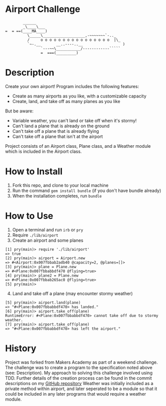 Airport Challenge
=================

```
        ______
        _\____\___
=  = ==(____MA____)
          \_____\___________________,-~~~~~~~`-.._
          /     o o o o o o o o o o o o o o o o  |\_
          `~-.__       __..----..__                  )
                `---~~\___________/------------`````
                =  ===(_________)

```


Description
===========
Create your own airport! Program includes the following features:
* Create as many airports as you like, with a customizable capacity
* Create, land, and take off as many planes as you like

But be aware:
* Variable weather, you can't land or take off when it's stormy!
* Can't land a plane that is already on the ground
* Can't take off a plane that is already flying
* Can't take off a plane that isn't at the airport

Project consists of an Airport class, Plane class, and a Weather module which is included in the Airport class.

How to Install
==============
1. Fork this repo, and clone to your local machine
2. Run the command `gem install bundle` (if you don't have bundle already)
3. When the installation completes, run `bundle`

How to Use
==========
1. Open a terminal and run `irb` or `pry`
2. Require `./lib/airport`
3. Create an airport and some planes

```
[1] pry(main)> require './lib/airport'
=> true
[2] pry(main)> airport = Airport.new
=> #<Airport:0x007fbbab2adb40 @capacity=2, @planes=[]>
[3] pry(main)> plane = Plane.new
=> #<Plane:0x007fbbabbdf470 @flying=true>
[4] pry(main)> plane2 = Plane.new
=> #<Plane:0x007fbbab265ac0 @flying=true>
[5] pry(main)>
```

4. Land and take off a plane (may encounter stormy weather)

```
[5] pry(main)> airport.land(plane)
=> "#<Plane:0x007fbbabbdf470> has landed."
[6] pry(main)> airport.take_off(plane)
RuntimeError: #<Plane:0x007fbbabbdf470> cannot take off due to stormy weather.
[7] pry(main)> airport.take_off(plane)
=> "#<Plane:0x007fbbabbdf470> has left the airport."
```

History
=======
Project was forked from Makers Academy as part of a weekend challenge. The challenge was to create a program to the specification noted above (see: Description).
My approach to solving this challenge involved using TDD. Further details of the creation process can be found in the commit descriptions on my [GitHub repository](https://github.com/kwilson541/airport_challenge/commits/master)
Weather was initially included as a private method within airport, and later seperated to be a module so that it could be included in any later programs that would require a weather module.
